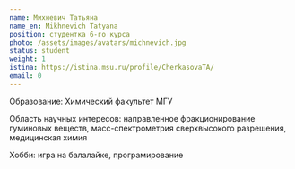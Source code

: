 ```yaml
---
name: Михневич Татьяна
name_en: Mikhnevich Tatyana
position: студентка 6-го курса
photo: /assets/images/avatars/michnevich.jpg
status: student
weight: 1
istina: https://istina.msu.ru/profile/CherkasovaTA/
email: 0
---
```


Образование: Химический факультет МГУ

Область научных интересов: направленное фракционирование гуминовых веществ, масс-спектрометрия сверхвысокого разрешения, медицинская химия

Хобби: игра на балалайке, програмирование